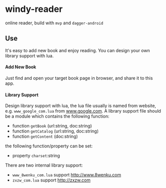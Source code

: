 # windy-reader
online reader, build with `mvp` and `dagger-android`

## Use
It's easy to add new book and enjoy reading. You can design your own library support with lua.

#### Add New Book
Just find and open your target book page in browser, and share it to this app.

#### Library Support
Design library support with lua, the lua file usually is named from website, e.g. `www_google_com.lua` from www.google.com. A library support file should be a module which contains the following function:

* function `getBook` (url:string, doc:string)
* function `getCatalog` (url:string, doc:string)
* function `getContent` (doc:string)

the following function/property can be set:
* property `charset`:string

There are two internal library support:
* `www_8wenku_com.lua` support http://www.8wenku.com
* `zxzw_com.lua` support http://zxzw.com
